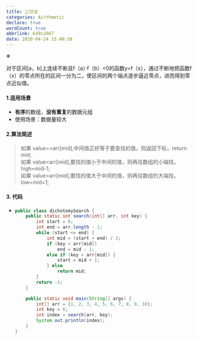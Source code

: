 ```yaml
---
title: 二分法
categories: Airthmetic
declare: true
wordCount: true
abbrlink: 649c2087
data: 2020-04-24 15:40:10
---
```

❄

对于区间[a，b]上连续不断且f（a）·f（b）<0的函数y=f（x），通过不断地把函数f（x）的零点所在的区间一分为二，使区间的两个端点逐步逼近零点，进而得到零点近似值。
<!-- more -->

#### 1.适用场景

* **有序**的数组，**没有重复**的数据元组
* 使用场景：数据量较大<br>

#### 2.算法简述

  > 如果 value==arr[mid],中间值正好等于要查找的值，则返回下标，return mid;<br>
  > 如果 value<arr[mid],要找的值小于中间的值，则再往数组的小端找，high=mid-1;<br>
  > 如果 value>arr[mid],要找的值大于中间的值，则再往数组的大端找，low=mid+1;<br>

#### 3. 代码

  * ```java
    public class dichotomySearch {
        public static int search(int[] arr, int key) {
            int start = 0;
            int end = arr.length - 1;
            while (start <= end) {
                int mid = (start + end) / 2;
                if (key < arr[mid])
                    end = mid - 1;
                else if (key > arr[mid]) {
                    start = mid + 1;
                } else
                    return mid;
            }
            return -1;
        }
    
        public static void main(String[] args) {
            int[] arr = {1, 2, 3, 4, 5, 6, 7, 8, 9, 10};
            int key = 6;
            int index = search(arr, key);
            System.out.println(index);
        }
    }
    
    ```
  
